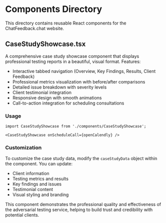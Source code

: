 # Components Directory

This directory contains reusable React components for the ChatFeedback.chat website.

## CaseStudyShowcase.tsx

A comprehensive case study showcase component that displays professional testing reports in a beautiful, visual format. Features:

- Interactive tabbed navigation (Overview, Key Findings, Results, Client Feedback)
- Professional metrics visualization with before/after comparisons
- Detailed issue breakdown with severity levels
- Client testimonial integration
- Responsive design with smooth animations
- Call-to-action integration for scheduling consultations

### Usage

```tsx
import CaseStudyShowcase from './components/CaseStudyShowcase';

<CaseStudyShowcase onScheduleCall={openCalendly} />
```

### Customization

To customize the case study data, modify the `caseStudyData` object within the component. You can update:

- Client information
- Testing metrics and results
- Key findings and issues
- Testimonial content
- Visual styling and branding

This component demonstrates the professional quality and effectiveness of the adversarial testing service, helping to build trust and credibility with potential clients.